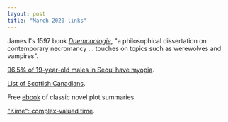 ```yaml
---
layout: post
title: "March 2020 links"
---
```


James I's 1597 book [_Daemonologie_](https://en.wikipedia.org/wiki/Daemonologie),
"a philosophical dissertation on contemporary necromancy ... touches on topics
such as werewolves and vampires".

[96.5% of 19-year-old males in Seoul have myopia](https://iovs.arvojournals.org/article.aspx?articleid=2166142).

[List of Scottish Canadians](https://en.wikipedia.org/wiki/List_of_Scottish_Canadians).

Free
[ebook](https://drive.google.com/open?id=1fFed_B4fCbVlF4cQXFFRu4_A2Cg2vDqK) of
classic novel plot summaries.

["Kime": complex-valued time](https://www.socr.umich.edu/spacekime/).

